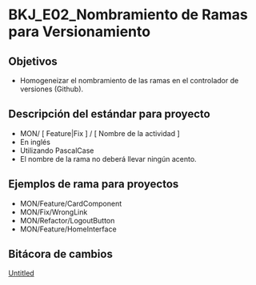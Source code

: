 # BKJ_E02_Nombramiento de Ramas para Versionamiento

## Objetivos[](https://ace-software-development.github.io/Manual-de-Operaciones/docs/BlackJack/Estandares/E02_NombramientoDeRamasVersionamiento#objetivos)

- Homogeneizar el nombramiento de las ramas en el controlador de versiones (Github).

## Descripción del estándar para proyecto[](https://ace-software-development.github.io/Manual-de-Operaciones/docs/BlackJack/Estandares/E02_NombramientoDeRamasVersionamiento#descripci%C3%B3n-del-est%C3%A1ndar-para-proyecto)

- MON/ [ Feature|Fix ] / [ Nombre de la actividad ]
- En inglés
- Utilizando PascalCase
- El nombre de la rama no deberá llevar ningún acento.

## Ejemplos de rama para proyectos[](https://ace-software-development.github.io/Manual-de-Operaciones/docs/BlackJack/Estandares/E02_NombramientoDeRamasVersionamiento#ejemplos-de-rama-para-proyectos)

- MON/Feature/CardComponent
- MON/Fix/WrongLink
- MON/Refactor/LogoutButton
- MON/Feature/HomeInterface

## Bitácora de cambios

[Untitled](BKJ_E02_Nombramiento%20de%20Ramas%20para%20Versionamiento%2041b25a5f7fb24877bc3aa958c9410c93/Untitled%20Database%203a2746b9b4c34a7395e50470f1b3683a.csv)